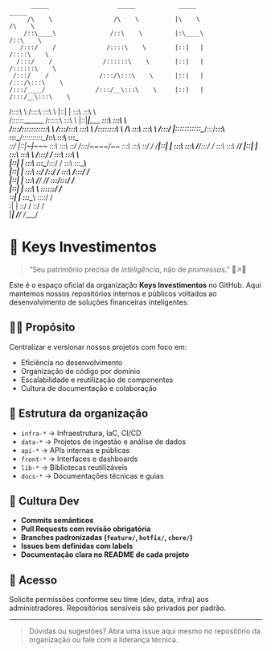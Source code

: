 

          _____                   _____            _____                   _____          
         /\    \                 /\    \          |\    \                 /\    \         
        /::\____\               /::\    \         |:\____\               /::\    \        
       /:::/    /              /::::\    \        |::|   |              /::::\    \       
      /:::/    /              /::::::\    \       |::|   |             /::::::\    \      
     /:::/    /              /:::/\:::\    \      |::|   |            /:::/\:::\    \     
    /:::/____/              /:::/__\:::\    \     |::|   |           /:::/__\:::\    \    
   /::::\    \             /::::\   \:::\    \    |::|   |           \:::\   \:::\    \   
  /::::::\____\________   /::::::\   \:::\    \   |::|___|______   ___\:::\   \:::\    \  
 /:::/\:::::::::::\    \ /:::/\:::\   \:::\    \  /::::::::\    \ /\   \:::\   \:::\    \ 
/:::/  |:::::::::::\____/:::/__\:::\   \:::\____\/::::::::::\____/::\   \:::\   \:::\____\
\::/   |::|~~~|~~~~~    \:::\   \:::\   \::/    /:::/~~~~/~~     \:::\   \:::\   \::/    /
 \/____|::|   |          \:::\   \:::\   \/____/:::/    /         \:::\   \:::\   \/____/ 
       |::|   |           \:::\   \:::\    \  /:::/    /           \:::\   \:::\    \     
       |::|   |            \:::\   \:::\____\/:::/    /             \:::\   \:::\____\    
       |::|   |             \:::\   \::/    /\::/    /               \:::\  /:::/    /    
       |::|   |              \:::\   \/____/  \/____/                 \:::\/:::/    /     
       |::|   |               \:::\    \                               \::::::/    /      
       \::|   |                \:::\____\                               \::::/    /       
        \:|   |                 \::/    /                                \::/    /        
         \|___|                  \/____/                                  \/____/         
                                                                                          


# 🔑 Keys Investimentos

> “Seu patrimônio precisa de *inteligência*, não de *promessas*.” 🧠↗️🧱

Este é o espaço oficial da organização **Keys Investimentos** no GitHub. Aqui mantemos nossos repositórios internos e públicos voltados ao desenvolvimento de soluções financeiras inteligentes.

## 👨‍💻 Propósito

Centralizar e versionar nossos projetos com foco em:

- Eficiência no desenvolvimento
- Organização de código por domínio
- Escalabilidade e reutilização de componentes
- Cultura de documentação e colaboração

## 📁 Estrutura da organização

- `infra-*` → Infraestrutura, IaC, CI/CD
- `data-*` → Projetos de ingestão e análise de dados
- `api-*` → APIs internas e públicas
- `front-*` → Interfaces e dashboards
- `lib-*` → Bibliotecas reutilizáveis
- `docs-*` → Documentações técnicas e guias

## 🧠 Cultura Dev

- **Commits semânticos**
- **Pull Requests com revisão obrigatória**
- **Branches padronizadas (`feature/`, `hotfix/`, `chore/`)**
- **Issues bem definidas com labels**
- **Documentação clara no README de cada projeto**

## 🔐 Acesso

Solicite permissões conforme seu time (dev, data, infra) aos administradores. Repositórios sensíveis são privados por padrão.

---

> Dúvidas ou sugestões? Abra uma issue aqui mesmo no repositório da organização ou fale com a liderança técnica.

